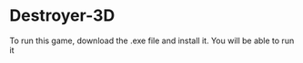 # Destroyer-3D

To run this game, download the .exe file and install it. You will be able to run it
